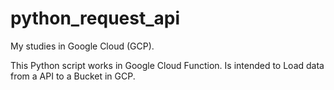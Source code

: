 # python_request_api
My studies in Google Cloud (GCP).

This Python script works in Google Cloud Function. Is intended to Load data from a API to a Bucket in GCP.
